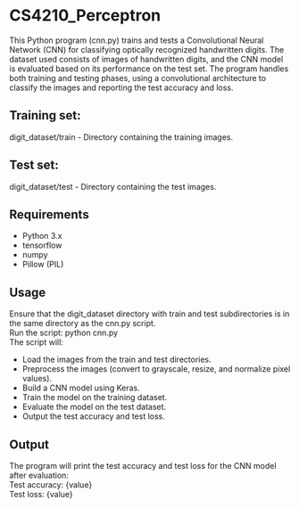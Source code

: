 # CS4210_Perceptron

This Python program (cnn.py) trains and tests a Convolutional Neural Network (CNN) for classifying optically recognized handwritten digits. The dataset used consists of images of handwritten digits, and the CNN model is evaluated based on its performance on the test set. The program handles both training and testing phases, using a convolutional architecture to classify the images and reporting the test accuracy and loss.

## **Training set:**
digit_dataset/train - Directory containing the training images.

## **Test set:**
digit_dataset/test - Directory containing the test images.

## **Requirements**
- Python 3.x  
- tensorflow  
- numpy  
- Pillow (PIL)  

## **Usage**
Ensure that the digit_dataset directory with train and test subdirectories is in the same directory as the cnn.py script.  
Run the script: python cnn.py    
The script will:
- Load the images from the train and test directories.
- Preprocess the images (convert to grayscale, resize, and normalize pixel values).
- Build a CNN model using Keras.
- Train the model on the training dataset.
- Evaluate the model on the test dataset.
- Output the test accuracy and test loss.

## **Output**
The program will print the test accuracy and test loss for the CNN model after evaluation:  
Test accuracy: {value}  
Test loss: {value}
